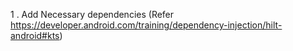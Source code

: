 1 . Add Necessary dependencies (Refer https://developer.android.com/training/dependency-injection/hilt-android#kts)
